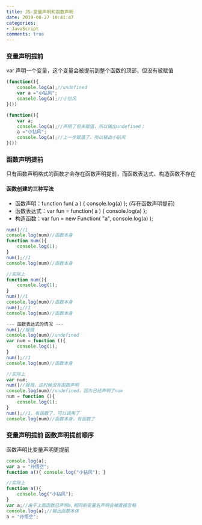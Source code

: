 ```yaml
---
title: JS-变量声明和函数声明
date: 2019-08-27 10:41:47
categories:
- JavaScript
comments: true
---
```


### 变量声明提前
var 声明一个变量，这个变量会被提前到整个函数的顶部，但没有被赋值

<!-- more -->

```js
(function(){
    console.log(a);//undefined
    var a ="小钻风";
    console.log(a);//小钻风
}())

(function(){
    var a;
    console.log(a);//声明了但未赋值，所以输出undefined；
    a ="小钻风";
    console.log(a);//上一步赋值了，所以输出小钻风
}())
```

### 函数声明提前
只有函数声明格式的函数才会存在函数声明提前，而函数表达式、构造函数不存在

#### 函数创建的三种写法
- 函数声明：function fun( a ) { console.log(a) }; (存在函数声明提前)
- 函数表达式：var fun = function( a ) { console.log(a) };
- 构造函数：var fun = new Function( "a", console.log(a) );

```js
num()//1
console.log(num)//函数本身
function num(){
    console.log(1);
}
num();//1
console.log(num)//函数本身

//实际上
function num(){
    console.log(1);
}
num()//1
console.log(num)//函数本身
num();//1
console.log(num)//函数本身

--- 函数表达式的情况 ---
num()//报错
console.log(num)//undefined
var num = function (){
    console.log(1);
}
num();//1
console.log(num)//函数本身

//实际上
var num;
num()//报错，这时候没有函数声明
console.log(num)//undefined，因为已经声明了num
num = function (){
    console.log(1);
}
num();//1，有函数了，可以调用了
console.log(num)//函数本身，有函数了

```

### 变量声明提前 函数声明提前顺序
函数声明比变量声明更提前

```js
console.log(a);
var a = "孙悟空";
function a(){ console.log("小钻风"); }

//实际上
function a(){
    console.log("小钻风");
}
var a;//由于上面函数已声明a,相同的变量名声明会被直接忽略
console.log(a);//输出函数本体
a = "孙悟空";
```

